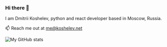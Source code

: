 ### Hi there 👋

I am Dmitrii Koshelev, python and react developer based in Moscow, Russia.

📫 Reach me out at me@koshelev.net

![My GitHub stats](https://github-readme-stats.vercel.app/api?username=koshelevd)
